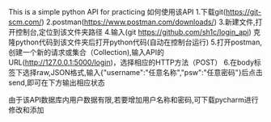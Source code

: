 This is a simple python API for practicing
如何使用该API
1.下载git(https://git-scm.com/)
2.postman(https://www.postman.com/downloads/)
3.新建文件,打开控制台,定位到该文件夹路径
4.输入(git https://github.com/sh1c/login_api) 克隆python代码到该文件夹后打开python代码(自动在控制台运行)
5.打开postman,创建一个新的请求或集合（Collection),输入API的URL(http://127.0.0.1:5000/login)，选择相应的HTTP方法（POST）
6.在body标签下选择raw,JSON格式,输入{"username":"任意名称","psw":"任意密码"}后点击send,即可在下方输出相应状态

由于该API数据库内用户数据有限,若要增加用户名称和密码,可下载pycharm进行修改和添加


